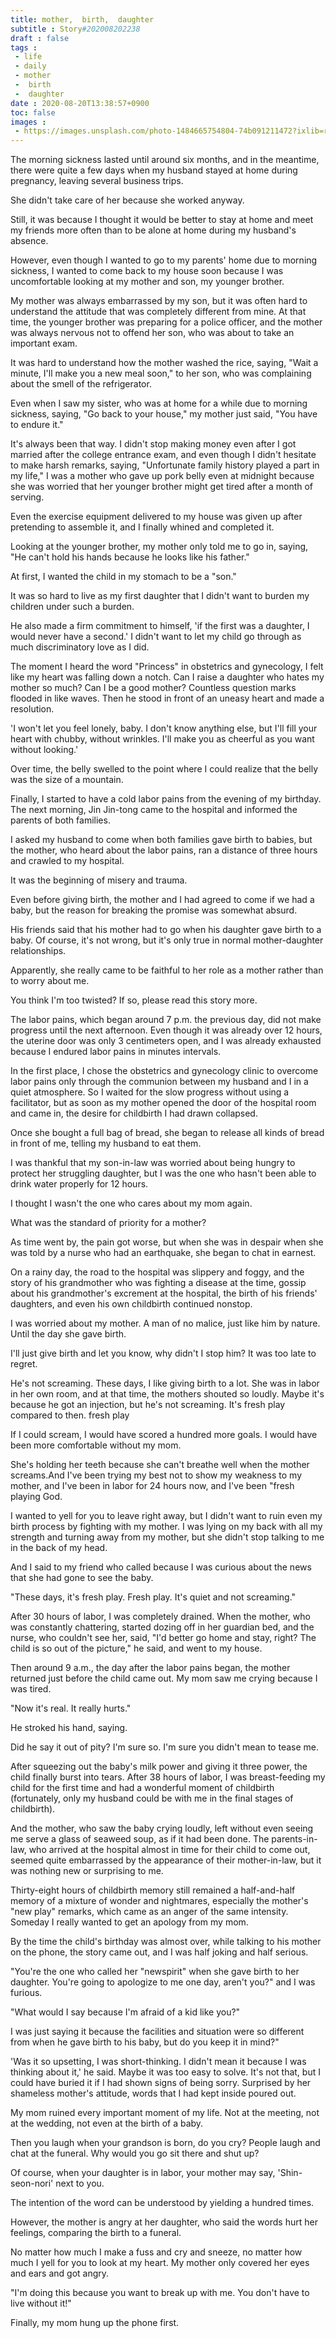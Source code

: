 ```yaml
---
title: mother,  birth,  daughter
subtitle : Story#202008202238
draft : false
tags :
 - life
 - daily
 - mother
 -  birth
 -  daughter
date : 2020-08-20T13:38:57+0900
toc: false
images : 
 - https://images.unsplash.com/photo-1484665754804-74b091211472?ixlib=rb-1.2.1&q=80&fm=jpg&crop=entropy&cs=tinysrgb&w=1080&fit=max&ixid=eyJhcHBfaWQiOjE1NTU0OX0
---
```


The morning sickness lasted until around six months, and in the meantime, there were quite a few days when my husband stayed at home during pregnancy, leaving several business trips.  

She didn't take care of her because she worked anyway.  

Still, it was because I thought it would be better to stay at home and meet my friends more often than to be alone at home during my husband's absence.  

However, even though I wanted to go to my parents' home due to morning sickness, I wanted to come back to my house soon because I was uncomfortable looking at my mother and son, my younger brother.  

My mother was always embarrassed by my son, but it was often hard to understand the attitude that was completely different from mine. At that time, the younger brother was preparing for a police officer, and the mother was always nervous not to offend her son, who was about to take an important exam.  

It was hard to understand how the mother washed the rice, saying, "Wait a minute, I'll make you a new meal soon," to her son, who was complaining about the smell of the refrigerator.  

Even when I saw my sister, who was at home for a while due to morning sickness, saying, "Go back to your house," my mother just said, "You have to endure it."  

It's always been that way. I didn't stop making money even after I got married after the college entrance exam, and even though I didn't hesitate to make harsh remarks, saying, "Unfortunate family history played a part in my life," I was a mother who gave up pork belly even at midnight because she was worried that her younger brother might get tired after a month of serving.  

Even the exercise equipment delivered to my house was given up after pretending to assemble it, and I finally whined and completed it.  

Looking at the younger brother, my mother only told me to go in, saying, "He can't hold his hands because he looks like his father."  

At first, I wanted the child in my stomach to be a "son."  

It was so hard to live as my first daughter that I didn't want to burden my children under such a burden.  

He also made a firm commitment to himself, 'if the first was a daughter, I would never have a second.' I didn't want to let my child go through as much discriminatory love as I did.  

The moment I heard the word "Princess" in obstetrics and gynecology, I felt like my heart was falling down a notch. Can I raise a daughter who hates my mother so much? Can I be a good mother? Countless question marks flooded in like waves. Then he stood in front of an uneasy heart and made a resolution.  

'I won't let you feel lonely, baby. I don't know anything else, but I'll fill your heart with chubby, without wrinkles. I'll make you as cheerful as you want without looking.'  

Over time, the belly swelled to the point where I could realize that the belly was the size of a mountain.  

Finally, I started to have a cold labor pains from the evening of my birthday. The next morning, Jin Jin-tong came to the hospital and informed the parents of both families.  

I asked my husband to come when both families gave birth to babies, but the mother, who heard about the labor pains, ran a distance of three hours and crawled to my hospital.  

It was the beginning of misery and trauma.  

Even before giving birth, the mother and I had agreed to come if we had a baby, but the reason for breaking the promise was somewhat absurd.  

His friends said that his mother had to go when his daughter gave birth to a baby. Of course, it's not wrong, but it's only true in normal mother-daughter relationships.  

Apparently, she really came to be faithful to her role as a mother rather than to worry about me.  

You think I'm too twisted? If so, please read this story more.  

The labor pains, which began around 7 p.m. the previous day, did not make progress until the next afternoon. Even though it was already over 12 hours, the uterine door was only 3 centimeters open, and I was already exhausted because I endured labor pains in minutes intervals.  

In the first place, I chose the obstetrics and gynecology clinic to overcome labor pains only through the communion between my husband and I in a quiet atmosphere. So I waited for the slow progress without using a facilitator, but as soon as my mother opened the door of the hospital room and came in, the desire for childbirth I had drawn collapsed.  

Once she bought a full bag of bread, she began to release all kinds of bread in front of me, telling my husband to eat them.  

I was thankful that my son-in-law was worried about being hungry to protect her struggling daughter, but I was the one who hasn't been able to drink water properly for 12 hours.  

I thought I wasn't the one who cares about my mom again.  

What was the standard of priority for a mother?  

As time went by, the pain got worse, but when she was in despair when she was told by a nurse who had an earthquake, she began to chat in earnest.  

On a rainy day, the road to the hospital was slippery and foggy, and the story of his grandmother who was fighting a disease at the time, gossip about his grandmother's excrement at the hospital, the birth of his friends' daughters, and even his own childbirth continued nonstop.  

I was worried about my mother. A man of no malice, just like him by nature. Until the day she gave birth.  

I'll just give birth and let you know, why didn't I stop him? It was too late to regret.  

He's not screaming. These days, I like giving birth to a lot. She was in labor in her own room, and at that time, the mothers shouted so loudly. Maybe it's because he got an injection, but he's not screaming. It's fresh play compared to then. fresh play  

If I could scream, I would have scored a hundred more goals. I would have been more comfortable without my mom.  

She's holding her teeth because she can't breathe well when the mother screams.And I've been trying my best not to show my weakness to my mother, and I've been in labor for 24 hours now, and I've been "fresh playing God.  

I wanted to yell for you to leave right away, but I didn't want to ruin even my birth process by fighting with my mother. I was lying on my back with all my strength and turning away from my mother, but she didn't stop talking to me in the back of my head.  

And I said to my friend who called because I was curious about the news that she had gone to see the baby.  

"These days, it's fresh play. Fresh play. It's quiet and not screaming."  

After 30 hours of labor, I was completely drained. When the mother, who was constantly chattering, started dozing off in her guardian bed, and the nurse, who couldn't see her, said, "I'd better go home and stay, right? The child is so out of the picture," he said, and went to my house.  

Then around 9 a.m., the day after the labor pains began, the mother returned just before the child came out. My mom saw me crying because I was tired.  

"Now it's real. It really hurts."  

He stroked his hand, saying.  

Did he say it out of pity? I'm sure so. I'm sure you didn't mean to tease me.  

After squeezing out the baby's milk power and giving it three power, the child finally burst into tears. After 38 hours of labor, I was breast-feeding my child for the first time and had a wonderful moment of childbirth (fortunately, only my husband could be with me in the final stages of childbirth).  

And the mother, who saw the baby crying loudly, left without even seeing me serve a glass of seaweed soup, as if it had been done. The parents-in-law, who arrived at the hospital almost in time for their child to come out, seemed quite embarrassed by the appearance of their mother-in-law, but it was nothing new or surprising to me.  

Thirty-eight hours of childbirth memory still remained a half-and-half memory of a mixture of wonder and nightmares, especially the mother's "new play" remarks, which came as an anger of the same intensity. Someday I really wanted to get an apology from my mom.  

By the time the child's birthday was almost over, while talking to his mother on the phone, the story came out, and I was half joking and half serious.  

"You're the one who called her "newspirit" when she gave birth to her daughter. You're going to apologize to me one day, aren't you?" and I was furious.  

"What would I say because I'm afraid of a kid like you?"  

I was just saying it because the facilities and situation were so different from when he gave birth to his baby, but do you keep it in mind?"  

'Was it so upsetting, I was short-thinking. I didn't mean it because I was thinking about it,' he said. Maybe it was too easy to solve. It's not that, but I could have buried it if I had shown signs of being sorry. Surprised by her shameless mother's attitude, words that I had kept inside poured out.  

My mom ruined every important moment of my life. Not at the meeting, not at the wedding, not even at the birth of a baby.  

Then you laugh when your grandson is born, do you cry? People laugh and chat at the funeral. Why would you go sit there and shut up?  

Of course, when your daughter is in labor, your mother may say, 'Shin-seon-nori' next to you.  

The intention of the word can be understood by yielding a hundred times.  

However, the mother is angry at her daughter, who said the words hurt her feelings, comparing the birth to a funeral.  

No matter how much I make a fuss and cry and sneeze, no matter how much I yell for you to look at my heart. My mother only covered her eyes and ears and got angry.  

"I'm doing this because you want to break up with me. You don't have to live without it!"  

Finally, my mom hung up the phone first.  

